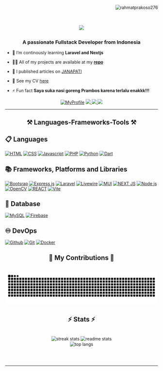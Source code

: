 <p align="right"> <img src="https://komarev.com/ghpvc/?username=rahmatprakoso276&label=Profile%20views&color=0e75b6&style=flat" alt="rahmatprakoso276" /> </p>

<h1 align="center">
    <img src="https://readme-typing-svg.herokuapp.com/?font=Righteous&size=35&center=true&vCenter=true&width=500&height=70&duration=4000&lines=Hi+There!+👋;+I'm+Rahmat+Prakoso!;" />
</h1>

<h3 align="center">A passionate Fullstack Developer from Indonesia</h3>

- 🌱 I’m continously learning **Laravel and Nextjs**

- 👨‍💻 All of my projects are available at my <a href="https://github.com/RahmatPrakoso276?tab=repositories">**repo**</a>
- 📝 I published articles on [JANAPATI](https://doi.org/10.23887/janapati.v13i2.75643)
- 📄 See my CV [here](https://drive.google.com/file/d/1z-hmDfWoArn7liayXELxlbzA215_h-Ks/view?usp=sharing)
- ⚡ Fun fact **Saya suka nasi goreng Prambos karena terlalu enakkk!!!**

 
<div align="center"> 
  <a href="https://rahmatpra.vercel.app">
    <img alt="MyProfile" title="See my profile"
      src="https://img.shields.io/badge/website-000000?style=for-the-badge&logo=About.me&logoColor=white" /></a>
  <a href="mailto:pedro.sales.muniz@gmail.com">
    <img src="https://img.shields.io/badge/Gmail-333333?style=for-the-badge&logo=gmail&logoColor=red" />
  </a>
  <a href="https://linkedin.com/in/pedro-sales-muniz" target="_blank">
    <img src="https://img.shields.io/badge/LinkedIn-0077B5?style=for-the-badge&logo=linkedin&logoColor=white" target="_blank" />
  </a>
  <a href="https://salesp07.github.io" target="_blank">
     <img src="https://img.shields.io/badge/Portfolio-FF5722?style=for-the-badge&logo=todoist&logoColor=white" target="_blank" /> <!-- sqlite, safari, google-chrome are other good icon options -->
  </a>
</div>

 <hr/>
<h2 align="center">⚒️ Languages-Frameworks-Tools ⚒️</h2>

## 📋 Languages

<p align="left">
  <a href="#"><img alt="HTML"
      src="https://img.shields.io/badge/html5-%23E34F26.svg?style=for-the-badge&logo=html5&logoColor=white"></a>
  <a href="#"><img alt="CSS"
      src="https://img.shields.io/badge/css3-%231572B6.svg?style=for-the-badge&logo=css3&logoColor=whit"></a>
  <a href="#"><img alt="Javascript"
      src="https://img.shields.io/badge/javascript-%23323330.svg?style=for-the-badge&logo=javascript&logoColor=%23F7DF1E"></a>
  <a href="#"><img alt="PHP"
      src="https://img.shields.io/badge/php-%23777BB4.svg?style=for-the-badge&logo=php&logoColor=white"></a>
  <a href="#"><img alt="Python"
      src="https://img.shields.io/badge/python-3670A0?style=for-the-badge&logo=python&logoColor=ffdd54"></a>
  <a href="#"><img alt="Dart"
      src="https://img.shields.io/badge/dart-%230175C2.svg?style=for-the-badge&logo=dart&logoColor=white"></a>

</p>

## 📚 Frameworks, Platforms and Libraries

<p>
  <a href="#"><img alt="Bootsrap"
      src="https://img.shields.io/badge/bootstrap-%238511FA.svg?style=for-the-badge&logo=bootstrap&logoColor=white"></a>
  <a href="#"><img alt="Express js"
      src="https://img.shields.io/badge/express.js-%23404d59.svg?style=for-the-badge&logo=express&logoColor=%2361DAFB"></a>
  <a href="#"><img alt="Laravel"
      src="https://img.shields.io/badge/laravel-%23FF2D20.svg?style=for-the-badge&logo=laravel&logoColor=white"></a>
  <a href="#"><img alt="Livewire"
      src="https://img.shields.io/badge/livewire-%234e56a6.svg?style=for-the-badge&logo=livewire&logoColor=white"></a>
  <a href="#"><img alt="MUI"
      src="https://img.shields.io/badge/MUI-%230081CB.svg?style=for-the-badge&logo=mui&logoColor=white"></a>
  <a href="#"><img alt="NEXT JS"
      src="https://img.shields.io/badge/Next-black?style=for-the-badge&logo=next.js&logoColor=white"></a>
  <a href="#"><img alt="Node js"
      src="https://img.shields.io/badge/node.js-6DA55F?style=for-the-badge&logo=node.js&logoColor=white"></a>
  <a href="#"><img alt="OpenCV"
      src="https://img.shields.io/badge/opencv-%23white.svg?style=for-the-badge&logo=opencv&logoColor=white"></a>
  <a href="#"><img alt="REACT"
      src="https://img.shields.io/badge/react-%2320232a.svg?style=for-the-badge&logo=react&logoColor=%2361DAFB"></a>
  <a href="#"><img alt="Vite"
      src="https://img.shields.io/badge/vite-%23646CFF.svg?style=for-the-badge&logo=vite&logoColor=white"></a>
</p>

## 💾 Database
<p>
  <a href="#"><img alt="MySQL"
      src="https://img.shields.io/badge/mysql-4479A1.svg?style=for-the-badge&logo=mysql&logoColor=white"></a>
  <a href="#"><img alt="Firebase"
      src="https://img.shields.io/badge/firebase-a08021?style=for-the-badge&logo=firebase&logoColor=ffcd34"></a>
</p>

## ♾️ DevOps

<p align="left">
  <a href="#"><img alt="Github"
      src="https://img.shields.io/badge/GitHub-100000?style=for-the-badge&logo=github&logoColor=white"></a>
  <a href="#"><img alt="Git"
      src="https://img.shields.io/badge/GIT-E44C30?style=for-the-badge&logo=git&logoColor=white"></a>
  <a href="#"><img alt="Docker"
      src="https://img.shields.io/badge/Docker-2CA5E0?style=for-the-badge&logo=docker&logoColor=white"></a>
</p>



<div align="center">
  <h2>🐍 My Contributions 🐍</h2>
  <br>

  <picture>
  <source
    media="(prefers-color-scheme: dark)"
    srcset="https://raw.githubusercontent.com/RahmatPrakoso276/RahmatPrakoso276/output/github-contribution-grid-snake-dark.svg"
  />
  <source
    media="(prefers-color-scheme: light)"
    srcset="https://raw.githubusercontent.com/RahmatPrakoso276/RahmatPrakoso276/output/github-contribution-grid-snake.svg"
  />
  <img
    alt="github contribution grid snake animation"
    src="https://raw.githubusercontent.com/RahmatPrakoso276/RahmatPrakoso276/output/github-contribution-grid-snake.svg"
  />
</picture>


<h2 align="center">⚡ Stats ⚡</h2>
<br>
<div align=center>
  <img width=390 src="https://github-readme-streak-stats-RahmatPrakoso276.vercel.app/?user=RahmatPrakoso276&count_private=true&theme=react&border_radius=10" alt="streak stats"/>
  <img width=390 src="https://github-readme-stats-RahmatPrakoso276.vercel.app/api?username=RahmatPrakoso276&count_private=true&show_icons=true&theme=react&rank_icon=github&border_radius=10" alt="readme stats" />
  <br/>
  <img width=325 align="center" src="https://github-readme-stats-RahmatPrakoso276.vercel.app/api/top-langs/?username=RahmatPrakoso276&hide=HTML&langs_count=8&layout=compact&theme=react&border_radius=10&size_weight=0.5&count_weight=0.5&exclude_repo=github-readme-stats" alt="top langs" />
</div>

<br/><br/>

<hr/>

<br/>

